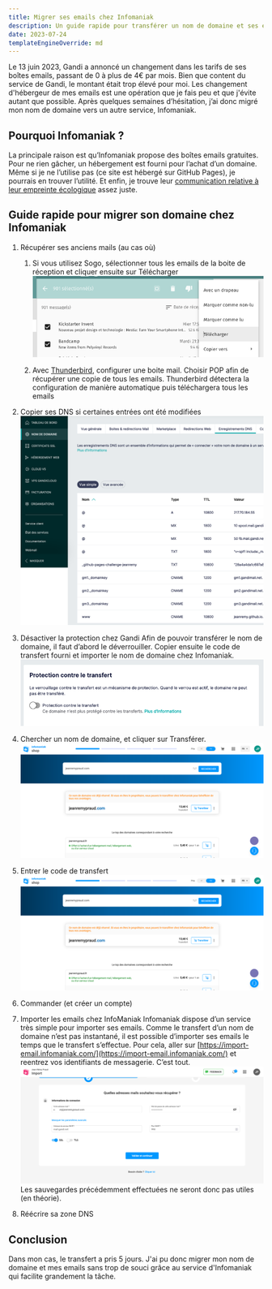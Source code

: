 ```yaml
---
title: Migrer ses emails chez Infomaniak
description: Un guide rapide pour transférer un nom de domaine et ses emails chez Infomaniak
date: 2023-07-24
templateEngineOverride: md
---
```

Le 13 juin 2023, Gandi a annoncé un changement dans les tarifs de ses boîtes emails, passant de 0 à plus de 4€ par mois. Bien que content du service de Gandi, le montant était trop élevé pour moi. Les changement d'hébergeur de mes emails est une opération que je fais peu et que j'évite autant que possible.
Après quelques semaines d’hésitation, j’ai donc migré mon nom de domaine vers un autre service, Infomaniak.

## Pourquoi Infomaniak ?

La principale raison est qu’Infomaniak propose des boîtes emails gratuites. Pour ne rien gâcher, un hébergement est fourni pour l’achat d’un domaine. Même si je ne l’utilise pas (ce site est hébergé sur GitHub Pages), je pourrais en trouver l’utilité. Et enfin, je trouve leur [communication relative à leur empreinte écologique](https://www.infomaniak.com/fr/ecologie) assez juste.

## Guide rapide pour migrer son domaine chez Infomaniak

1. Récupérer ses anciens mails (au cas où)

    1. Si vous utilisez Sogo, sélectionner tous les emails de la boite de réception et cliquer ensuite sur Télécharger
    ![Une capture d'écran de Sogo qui montre comment sélectionner puis exporter tous les emails](export-sogo.png)
    
    2. Avec [Thunderbird](https://www.thunderbird.net/fr/), 
    configurer une boite mail. Choisir POP afin de récupérer une copie de tous les emails. Thunderbird détectera la configuration de manière automatique puis téléchargera tous les emails

2. Copier ses DNS si certaines entrées ont été modifiées
![DNS de Gandi](dns-gandi.png)

3. Désactiver la protection chez Gandi
Afin de pouvoir transférer le nom de domaine, il faut d’abord le déverrouiller. Copier ensuite le code de transfert fourni et importer le nom de domaine chez Infomaniak. ![Une capture d'écran de Gandi où l'on peut déverouiller son domaine pour le transférer](deverrouiller.png)

4. Chercher un nom de domaine, et cliquer sur Transférer.
![Une capture d'écran d'une recherche de nom de domaine et son transfert](transfert.png)

5. Entrer le code de transfert
![Une capture d'écran montrant le champ du code de transfert](transfert.png)

6. Commander (et créer un compte)

7. Importer les emails chez InfoManiak
Infomaniak dispose d’un service très simple pour importer ses emails. Comme le transfert d’un nom de domaine n’est pas instantané, il est possible d’importer ses emails le temps que le transfert s’effectue. Pour cela, aller sur [https://import-email.infomaniak.com/](https://import-email.infomaniak.com/) et reentrez vos identifiants de messagerie. C’est tout.
![Capture d'écran de la configuration de l'import de messagerie](import-infomaniak.png)
Les sauvegardes précédemment effectuées ne seront donc pas utiles (en théorie).


8. Réécrire sa zone DNS

## Conclusion

Dans mon cas, le transfert a pris 5 jours. J'ai pu donc migrer mon nom de domaine et mes emails sans trop de souci grâce au service d'Infomaniak qui facilite grandement la tâche.